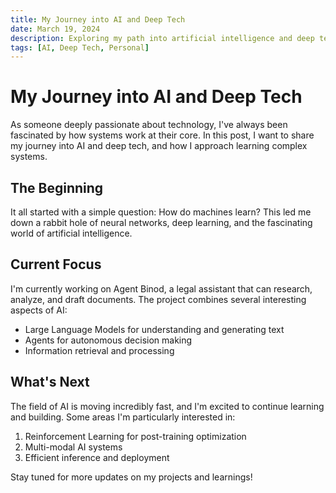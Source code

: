 ```yaml
---
title: My Journey into AI and Deep Tech
date: March 19, 2024
description: Exploring my path into artificial intelligence and deep technology
tags: [AI, Deep Tech, Personal]
---
```


# My Journey into AI and Deep Tech

As someone deeply passionate about technology, I've always been fascinated by how systems work at their core. In this post, I want to share my journey into AI and deep tech, and how I approach learning complex systems.

## The Beginning

It all started with a simple question: How do machines learn? This led me down a rabbit hole of neural networks, deep learning, and the fascinating world of artificial intelligence.

## Current Focus

I'm currently working on Agent Binod, a legal assistant that can research, analyze, and draft documents. The project combines several interesting aspects of AI:

- Large Language Models for understanding and generating text
- Agents for autonomous decision making
- Information retrieval and processing

## What's Next

The field of AI is moving incredibly fast, and I'm excited to continue learning and building. Some areas I'm particularly interested in:

1. Reinforcement Learning for post-training optimization
2. Multi-modal AI systems
3. Efficient inference and deployment

Stay tuned for more updates on my projects and learnings! 